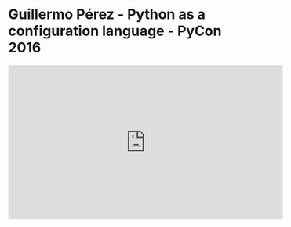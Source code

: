 # Guillermo Pérez - Python as a configuration language - PyCon 2016

<center>
<iframe width="560" height="315" src="https://www.youtube.com/embed/cLWUD9VnLmA" frameborder="0" allowfullscreen></iframe>
</center>
